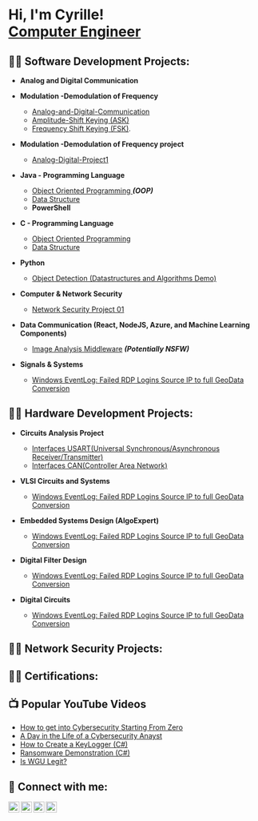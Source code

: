 <h1>Hi, I'm Cyrille! <br/><a href="https://github.com/lingaicyrille">Computer Engineer</a> 
<h2>👨‍💻 Software Development Projects:</h2>

- <b>Analog and Digital Communication</b>  
- <b>Modulation -Demodulation of Frequency</b>
  - [Analog-and-Digital-Communication](https://github.com/lingaicyrille/Analog-and-Digital-Communication)
  - [Amplitude-Shift Keying (ASK)](https://github.com/lingaicyrille/Amplitude-Shift-Keying)
  - [Frequency Shift Keying (FSK)](https://github.com/lingaicyrille/Frequency-Shift-Keying).
-  <b>Modulation -Demodulation of Frequency project</b>
   - [Analog-Digital-Project1](https://github.com/lingaicyrille/Analog-Digital-Project1.git)
- <b>Java - Programming Language</b>
  - [Object Oriented Programming ](https://github.com/lingaicyrille/Jav) <b><i>(OOP)</b></i>
  - [Data Structure](https://github.com/lingaicyrille/4chan-Image-Analysis-Middleware-C964) <b><i></b></i> 
  - <b>PowerShell</b>
  
- <b>C - Programming Language</b>
  - [Object Oriented Programming ](https://github.com/lingaicyrille/4chan-Image-Analysis-Middleware-C964) <b><i></b></i>
  - [Data Structure](https://github.com/lingaicyrille/4chan-Image-Analysis-Middleware-C964) <b><i></b></i>
- <b>Python</b>
  - [Object Detection (Datastructures and Algorithms Demo)](https://github.com/lingaicyrille/Object-Detection)

 
- <b>Computer & Network Security</b>
  - [Network Security Project 01](https://github.com/lingaicyrille/Network-Security-Project01.git) <b><i></b></i>

- <b>Data Communication (React, NodeJS, Azure, and Machine Learning Components)</b>
  - [Image Analysis Middleware](https://github.com/lingaicyrille/4chan-Image-Analysis-Middleware-C964) <b><i>(Potentially NSFW)</b></i>
-  <b>Signals & Systems</b>
   - [Windows EventLog: Failed RDP Logins Source IP to full GeoData Conversion](https://github.com/lingaicyrille/Sentinel-Lab)
    


<h2>👨‍💻 Hardware Development Projects:</h2>

- <b>Circuits Analysis Project</b>
  - [Interfaces USART(Universal Synchronous/Asynchronous Receiver/Transmitter)](https://github.com/lingaicyrille/USART.git)
  - [Interfaces CAN(Controller Area Network)](https://github.com/lingaicyrille/Sentinel-Lab)
 

- <b>VLSI Circuits and Systems </b>
  - [Windows EventLog: Failed RDP Logins Source IP to full GeoData Conversion](https://github.com/lingaicyrille/Sentinel-Lab)
  
- <b>Embedded Systems Design (AlgoExpert)</b>
  - [Windows EventLog: Failed RDP Logins Source IP to full GeoData Conversion](https://github.com/lingaicyrille/Sentinel-Lab)
-  <b>Digital Filter Design</b>
   - [Windows EventLog: Failed RDP Logins Source IP to full GeoData Conversion](https://github.com/lingaicyrille/Sentinel-Lab)
-  <b>Digital Circuits</b>
   - [Windows EventLog: Failed RDP Logins Source IP to full GeoData Conversion](https://github.com/lingaicyrille/Sentinel-Lab)
    
    
<h2>👨‍💻 Network Security Projects:</h2>

<h2>👨‍💻 Certifications:</h2>


<h2>📺 Popular YouTube Videos</h2>

- [How to get into Cybersecurity Starting From Zero](https://www.youtube.com/watch?v=a83ASGn_V_s)
- [A Day in the Life of a Cybersecurity Anayst](https://www.youtube.com/watch?v=uHy3oM7NnoU)
- [How to Create a KeyLogger (C#)](https://www.youtube.com/watch?v=N-L9hklSlNk)
- [Ransomware Demonstration (C#)](https://www.youtube.com/watch?v=OfvdQeh79s0)
- [Is WGU Legit?](https://www.youtube.com/watch?v=E2MwRWxDBkA)

<h2> 🤳 Connect with me:</h2>

[<img align="left" alt="lingaicyrille | YouTube" width="22px" src="https://cdn.jsdelivr.net/npm/simple-icons@v3/icons/youtube.svg" />][youtube]
[<img align="left" alt="lingaicyrille | Twitter" width="22px" src="https://cdn.jsdelivr.net/npm/simple-icons@v3/icons/twitter.svg" />][twitter]
[<img align="left" alt="lingaicyrille | LinkedIn" width="22px" src="https://cdn.jsdelivr.net/npm/simple-icons@v3/icons/linkedin.svg" />][linkedin]
[<img align="left" alt="lingaicyrille | Instagram" width="22px" src="https://cdn.jsdelivr.net/npm/simple-icons@v3/icons/instagram.svg" />][instagram]

[twitter]: https://twitter.com/lingaicyrille
[youtube]: https://www.youtube.com/c/lingaicyrille
[instagram]: https://www.instagram.com/lingaicyrille/
[linkedin]: https://linkedin.com/in/lingaicyrille

<!--
**lingaicyrille/lingaicyrille** is a ✨ _special_ ✨ repository because its `README.md` (this file) appears on your GitHub profile.

Here are some ideas to get you started:

- 🔭 I’m currently working on ...
- 🌱 I’m currently learning ...
- 👯 I’m looking to collaborate on ...
- 🤔 I’m looking for help with ...
- 💬 Ask me about ...
- 📫 How to reach me: ...
- 😄 Pronouns: ...
- ⚡ Fun fact: ...
-->
